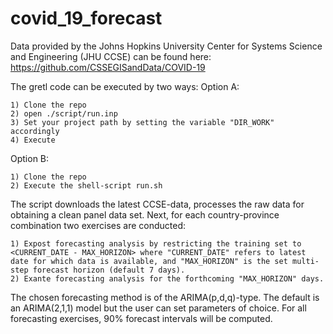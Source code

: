 # covid_19_forecast

Data provided by the Johns Hopkins University Center for Systems Science and Engineering (JHU CCSE) can be found here:
https://github.com/CSSEGISandData/COVID-19

The gretl code can be executed by two ways:
Option A:

	1) Clone the repo
	2) open ./script/run.inp
	3) Set your project path by setting the variable "DIR_WORK" accordingly
	4) Execute

Option B:

	1) Clone the repo
	2) Execute the shell-script run.sh


The script downloads the latest CCSE-data, processes the raw data for obtaining a clean panel data set.
Next, for each country-province combination two exercises are conducted:

	1) Expost forecasting analysis by restricting the training set to <CURRENT_DATE - MAX_HORIZON> where "CURRENT_DATE" refers to latest date for which data is available, and "MAX_HORIZON" is the set multi-step forecast horizon (default 7 days).
	2) Exante forecasting analysis for the forthcoming "MAX_HORIZON" days.

The chosen forecasting method is of the ARIMA(p,d,q)-type. The default is an ARIMA(2,1,1) model but the user can set parameters of choice. For all forecasting exercises, 90% forecast intervals will be computed.



